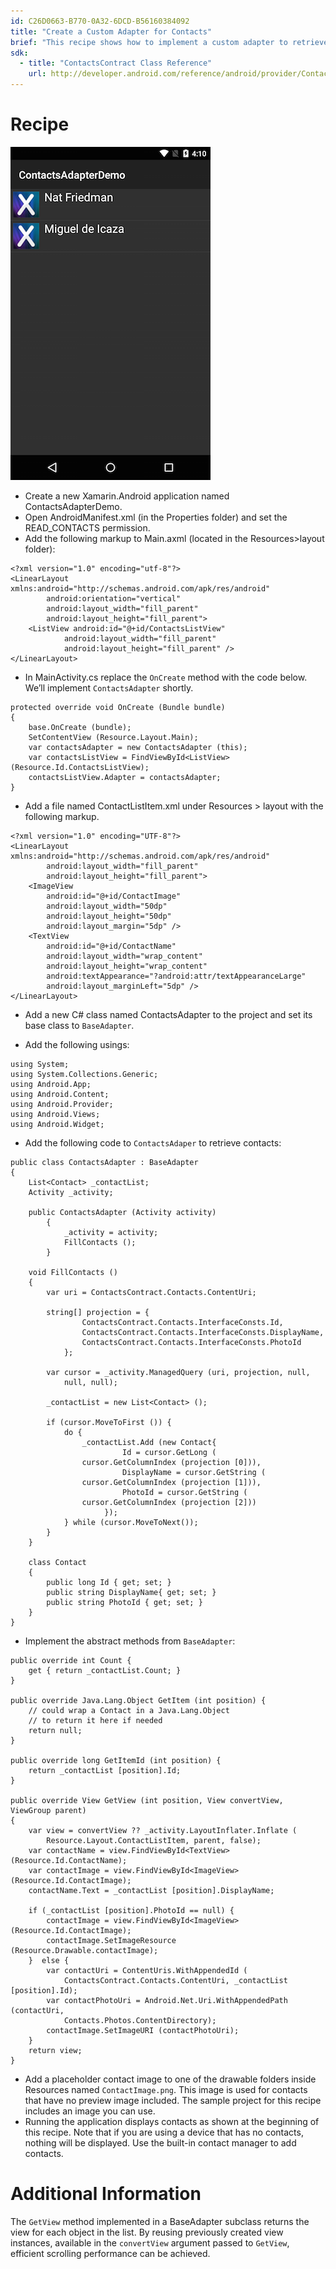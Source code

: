```yaml
---
id: C26D0663-B770-0A32-6DCD-B56160384092
title: "Create a Custom Adapter for Contacts"
brief: "This recipe shows how to implement a custom adapter to retrieve contacts and show them in list, displaying both the contact’s image and name."
sdk:
  - title: "ContactsContract Class Reference" 
    url: http://developer.android.com/reference/android/provider/ContactsContract.html
---
```


<a name="Recipe" class="injected"></a>


# Recipe

 [ ![](Images/CustomAdapter.png)](Images/CustomAdapter.png)

-  Create a new Xamarin.Android application named ContactsAdapterDemo.
-  Open AndroidManifest.xml (in the Properties folder) and set the READ_CONTACTS permission.
-  Add the following markup to Main.axml (located in the Resources&gt;layout folder):


```
<?xml version="1.0" encoding="utf-8"?>
<LinearLayout xmlns:android="http://schemas.android.com/apk/res/android"
        android:orientation="vertical"
        android:layout_width="fill_parent"
        android:layout_height="fill_parent">
    <ListView android:id="@+id/ContactsListView"
            android:layout_width="fill_parent"
            android:layout_height="fill_parent" />
</LinearLayout>
```

-  In MainActivity.cs replace the `OnCreate` method with the code below. We’ll implement `ContactsAdapter` shortly.


```
protected override void OnCreate (Bundle bundle)
{
    base.OnCreate (bundle);
    SetContentView (Resource.Layout.Main);
    var contactsAdapter = new ContactsAdapter (this);
    var contactsListView = FindViewById<ListView> (Resource.Id.ContactsListView);
    contactsListView.Adapter = contactsAdapter;
}
```

-  Add a file named ContactListItem.xml under Resources &gt; layout with the following markup.


```
<?xml version="1.0" encoding="UTF-8"?>
<LinearLayout xmlns:android="http://schemas.android.com/apk/res/android"
        android:layout_width="fill_parent"
        android:layout_height="fill_parent">
    <ImageView
        android:id="@+id/ContactImage"
        android:layout_width="50dp"
        android:layout_height="50dp"
        android:layout_margin="5dp" />
    <TextView
        android:id="@+id/ContactName"
        android:layout_width="wrap_content"
        android:layout_height="wrap_content"
        android:textAppearance="?android:attr/textAppearanceLarge"
        android:layout_marginLeft="5dp" />
</LinearLayout>
```

-  Add a new C# class named ContactsAdapter to the project and set its base class to `BaseAdapter`.

-  Add the following usings:

```
using System;
using System.Collections.Generic;
using Android.App;
using Android.Content;
using Android.Provider;
using Android.Views;
using Android.Widget;
```
-
  Add the following code to `ContactsAdaper` to retrieve contacts:


```
public class ContactsAdapter : BaseAdapter
{
    List<Contact> _contactList;
    Activity _activity;

    public ContactsAdapter (Activity activity)
        {
            _activity = activity;
            FillContacts ();
        }

    void FillContacts ()
    {
        var uri = ContactsContract.Contacts.ContentUri;

        string[] projection = {
                ContactsContract.Contacts.InterfaceConsts.Id,
                ContactsContract.Contacts.InterfaceConsts.DisplayName,
                ContactsContract.Contacts.InterfaceConsts.PhotoId
            };

        var cursor = _activity.ManagedQuery (uri, projection, null,
            null, null);

        _contactList = new List<Contact> ();

        if (cursor.MoveToFirst ()) {
            do {
                _contactList.Add (new Contact{
                         Id = cursor.GetLong (
                cursor.GetColumnIndex (projection [0])),
                         DisplayName = cursor.GetString (
                cursor.GetColumnIndex (projection [1])),
                         PhotoId = cursor.GetString (
                cursor.GetColumnIndex (projection [2]))
                     });
            } while (cursor.MoveToNext());
        }
    }

    class Contact
    {
        public long Id { get; set; }
        public string DisplayName{ get; set; }
        public string PhotoId { get; set; }
    }
}
```

-  Implement the abstract methods from `BaseAdapter`:


```
public override int Count {
    get { return _contactList.Count; }
}

public override Java.Lang.Object GetItem (int position) {
    // could wrap a Contact in a Java.Lang.Object
    // to return it here if needed
    return null;
}

public override long GetItemId (int position) {
    return _contactList [position].Id;
}

public override View GetView (int position, View convertView, ViewGroup parent)
{
    var view = convertView ?? _activity.LayoutInflater.Inflate (
        Resource.Layout.ContactListItem, parent, false);
    var contactName = view.FindViewById<TextView> (Resource.Id.ContactName);
    var contactImage = view.FindViewById<ImageView> (Resource.Id.ContactImage);
    contactName.Text = _contactList [position].DisplayName;

    if (_contactList [position].PhotoId == null) {
        contactImage = view.FindViewById<ImageView> (Resource.Id.ContactImage);
        contactImage.SetImageResource (Resource.Drawable.contactImage);
    }  else {
        var contactUri = ContentUris.WithAppendedId (
            ContactsContract.Contacts.ContentUri, _contactList [position].Id);
        var contactPhotoUri = Android.Net.Uri.WithAppendedPath (contactUri,
            Contacts.Photos.ContentDirectory);
        contactImage.SetImageURI (contactPhotoUri);
    }
    return view;
}
```

-  Add a placeholder contact image to one of the drawable folders inside Resources named  `ContactImage.png`. This image is used for contacts that have no preview image included. The sample project for this recipe includes an image you can use.
-  Running the application displays contacts as shown at the beginning of this recipe. Note that if you are using a device that has no contacts, nothing will be displayed. Use the built-in contact manager to add contacts.


 <a name="Additional_Information" class="injected"></a>


# Additional Information

The `GetView` method implemented in a BaseAdapter subclass returns the view for
each object in the list. By reusing previously created view instances, available
in the `convertView` argument passed to `GetView`, efficient scrolling performance
can be achieved.

